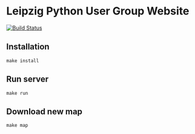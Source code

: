 # Leipzig Python User Group Website

[![Build Status](https://travis-ci.org/LPUG/LPUG.github.io.svg?branch=content)](https://travis-ci.org/LPUG/LPUG.github.io)

## Installation

```console
make install
```

## Run server

```console
make run
```

## Download new map

```console
make map
```
